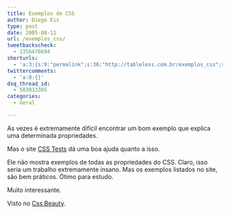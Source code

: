 ```yaml
---
title: Exemplos de CSS
author: Diego Eis
type: post
date: 2005-08-11
url: /exemplos_css/
tweetbackscheck:
  - 1356470694
shorturls:
  - 'a:3:{s:9:"permalink";s:36:"http://tableless.com.br/exemplos_css";s:7:"tinyurl";s:26:"http://tinyurl.com/3sgbbmz";s:4:"isgd";s:19:"http://is.gd/Qg6W3q";}'
twittercomments:
  - 'a:0:{}'
dsq_thread_id:
  - 503033305
categories:
  - Geral

---
```

As vezes é extremamente difícil encontrar um bom exemplo que explica uma determinada propriedades.
  
Mas o site [CSS Tests][1] dá uma boa ajuda quanto a isso. 

Ele não mostra exemplos de todas as propriedades do CSS. Claro, isso seria um trabalho extremamente insano. Mas os exemplos listados no site, são bem práticos. Ótimo para estudo.
  
Muito interessante. 

Visto no [Css Beauty][2].

 [1]: http://www.brunildo.org/test/
 [2]: http://www.cssbeauty.com/